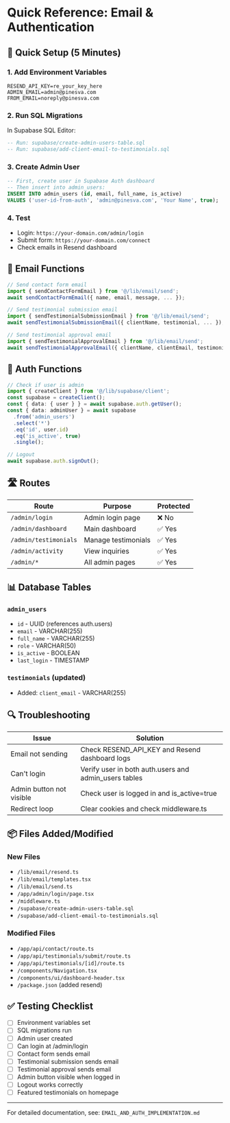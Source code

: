 # Quick Reference: Email & Authentication

## 🚀 Quick Setup (5 Minutes)

### 1. Add Environment Variables

```env
RESEND_API_KEY=re_your_key_here
ADMIN_EMAIL=admin@pinesva.com
FROM_EMAIL=noreply@pinesva.com
```

### 2. Run SQL Migrations

In Supabase SQL Editor:

```sql
-- Run: supabase/create-admin-users-table.sql
-- Run: supabase/add-client-email-to-testimonials.sql
```

### 3. Create Admin User

```sql
-- First, create user in Supabase Auth dashboard
-- Then insert into admin_users:
INSERT INTO admin_users (id, email, full_name, is_active)
VALUES ('user-id-from-auth', 'admin@pinesva.com', 'Your Name', true);
```

### 4. Test

- Login: `https://your-domain.com/admin/login`
- Submit form: `https://your-domain.com/connect`
- Check emails in Resend dashboard

## 📧 Email Functions

```typescript
// Send contact form email
import { sendContactFormEmail } from '@/lib/email/send';
await sendContactFormEmail({ name, email, message, ... });

// Send testimonial submission email
import { sendTestimonialSubmissionEmail } from '@/lib/email/send';
await sendTestimonialSubmissionEmail({ clientName, testimonial, ... });

// Send testimonial approval email
import { sendTestimonialApprovalEmail } from '@/lib/email/send';
await sendTestimonialApprovalEmail({ clientName, clientEmail, testimonial });
```

## 🔐 Auth Functions

```typescript
// Check if user is admin
import { createClient } from '@/lib/supabase/client';
const supabase = createClient();
const { data: { user } } = await supabase.auth.getUser();
const { data: adminUser } = await supabase
  .from('admin_users')
  .select('*')
  .eq('id', user.id)
  .eq('is_active', true)
  .single();

// Logout
await supabase.auth.signOut();
```

## 🛣️ Routes

| Route | Purpose | Protected |
|-------|---------|-----------|
| `/admin/login` | Admin login page | ❌ No |
| `/admin/dashboard` | Main dashboard | ✅ Yes |
| `/admin/testimonials` | Manage testimonials | ✅ Yes |
| `/admin/activity` | View inquiries | ✅ Yes |
| `/admin/*` | All admin pages | ✅ Yes |

## 📊 Database Tables

### `admin_users`
- `id` - UUID (references auth.users)
- `email` - VARCHAR(255)
- `full_name` - VARCHAR(255)
- `role` - VARCHAR(50)
- `is_active` - BOOLEAN
- `last_login` - TIMESTAMP

### `testimonials` (updated)
- Added: `client_email` - VARCHAR(255)

## 🔍 Troubleshooting

| Issue | Solution |
|-------|----------|
| Email not sending | Check RESEND_API_KEY and Resend dashboard logs |
| Can't login | Verify user in both auth.users and admin_users tables |
| Admin button not visible | Check user is logged in and is_active=true |
| Redirect loop | Clear cookies and check middleware.ts |

## 📦 Files Added/Modified

### New Files
- `/lib/email/resend.ts`
- `/lib/email/templates.tsx`
- `/lib/email/send.ts`
- `/app/admin/login/page.tsx`
- `/middleware.ts`
- `/supabase/create-admin-users-table.sql`
- `/supabase/add-client-email-to-testimonials.sql`

### Modified Files
- `/app/api/contact/route.ts`
- `/app/api/testimonials/submit/route.ts`
- `/app/api/testimonials/[id]/route.ts`
- `/components/Navigation.tsx`
- `/components/ui/dashboard-header.tsx`
- `/package.json` (added resend)

## ✅ Testing Checklist

- [ ] Environment variables set
- [ ] SQL migrations run
- [ ] Admin user created
- [ ] Can login at /admin/login
- [ ] Contact form sends email
- [ ] Testimonial submission sends email
- [ ] Testimonial approval sends email
- [ ] Admin button visible when logged in
- [ ] Logout works correctly
- [ ] Featured testimonials on homepage

---

For detailed documentation, see: `EMAIL_AND_AUTH_IMPLEMENTATION.md`
